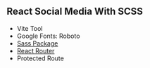 ## React Social Media With SCSS

* Vite Tool
* Google Fonts: Roboto
* [Sass Package](https://www.npmjs.com/package/sass)
* [React Router](https://reactrouter.com/en/main)
* Protected Route

